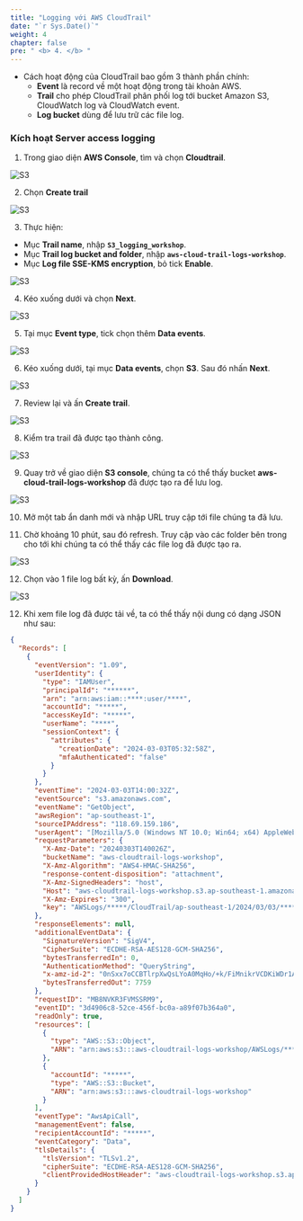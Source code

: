```yaml
---
title: "Logging với AWS CloudTrail"
date: "`r Sys.Date()`"
weight: 4
chapter: false
pre: " <b> 4. </b> "
---
```


- Cách hoạt động của CloudTrail bao gồm 3 thành phần chính:
  - **Event** là record về một hoạt động trong tài khoản AWS.
  - **Trail** cho phép CloudTrail phân phối log tới bucket Amazon S3, CloudWatch log và CloudWatch event.
  - **Log bucket** dùng để lưu trữ các file log.

### Kích hoạt Server access logging

1. Trong giao diện **AWS Console**, tìm và chọn **Cloudtrail**.

![S3](/images/4.s3cloudtrail/41.png)

2. Chọn **Create trail**

![S3](/images/4.s3cloudtrail/42.png)

3. Thực hiện:

- Mục **Trail name**, nhập **`S3_logging_workshop`**.
- Mục **Trail log bucket and folder**, nhập **`aws-cloud-trail-logs-workshop`**.
- Mục **Log file SSE-KMS encryption**, bỏ tick **Enable**.

![S3](/images/4.s3cloudtrail/43.png)

4. Kéo xuống dưới và chọn **Next**.

![S3](/images/4.s3cloudtrail/44.png)

5. Tại mục **Event type**, tick chọn thêm **Data events**.

![S3](/images/4.s3cloudtrail/45.png)

6. Kéo xuống dưới, tại mục **Data events**, chọn **S3**. Sau đó nhấn **Next**.

![S3](/images/4.s3cloudtrail/46.png)

7. Review lại và ấn **Create trail**.

![S3](/images/4.s3cloudtrail/47.png)

8. Kiểm tra trail đã được tạo thành công.

![S3](/images/4.s3cloudtrail/48.png)

9. Quay trở về giao diện **S3 console**, chúng ta có thể thấy bucket **aws-cloud-trail-logs-workshop** đã được tạo ra để lưu log.

![S3](/images/4.s3cloudtrail/49.png)

10. Mở một tab ẩn danh mới và nhập URL truy cập tới file chúng ta đã lưu.

11. Chờ khoảng 10 phút, sau đó refresh. Truy cập vào các folder bên trong cho tới khi chúng ta có thể thấy các file log đã được tạo ra.

![S3](/images/4.s3cloudtrail/59.png)

12. Chọn vào 1 file log bất kỳ, ấn **Download**.

![S3](/images/4.s3cloudtrail/60.png)

12. Khi xem file log đã được tải về, ta có thể thấy nội dung có dạng JSON như sau:

```json
{
  "Records": [
    {
      "eventVersion": "1.09",
      "userIdentity": {
        "type": "IAMUser",
        "principalId": "******",
        "arn": "arn:aws:iam::****:user/****",
        "accountId": "*****",
        "accessKeyId": "*****",
        "userName": "****",
        "sessionContext": {
          "attributes": {
            "creationDate": "2024-03-03T05:32:58Z",
            "mfaAuthenticated": "false"
          }
        }
      },
      "eventTime": "2024-03-03T14:00:32Z",
      "eventSource": "s3.amazonaws.com",
      "eventName": "GetObject",
      "awsRegion": "ap-southeast-1",
      "sourceIPAddress": "118.69.159.186",
      "userAgent": "[Mozilla/5.0 (Windows NT 10.0; Win64; x64) AppleWebKit/537.36 (KHTML, like Gecko) Chrome/122.0.0.0 Safari/537.36 Edg/122.0.0.0]",
      "requestParameters": {
        "X-Amz-Date": "20240303T140026Z",
        "bucketName": "aws-cloudtrail-logs-workshop",
        "X-Amz-Algorithm": "AWS4-HMAC-SHA256",
        "response-content-disposition": "attachment",
        "X-Amz-SignedHeaders": "host",
        "Host": "aws-cloudtrail-logs-workshop.s3.ap-southeast-1.amazonaws.com",
        "X-Amz-Expires": "300",
        "key": "AWSLogs/*****/CloudTrail/ap-southeast-1/2024/03/03/*****_CloudTrail_ap-southeast-1_20240303T1355Z_FXZWnsQMI7Esmlr6.json.gz"
      },
      "responseElements": null,
      "additionalEventData": {
        "SignatureVersion": "SigV4",
        "CipherSuite": "ECDHE-RSA-AES128-GCM-SHA256",
        "bytesTransferredIn": 0,
        "AuthenticationMethod": "QueryString",
        "x-amz-id-2": "0nSxx7oCCBTlrpXwQsLYoA0MqHo/+k/FiMnikrVCDKiWDr1Aoeg7oSqlJvBsYm2J3BnFpU31IUA=",
        "bytesTransferredOut": 7759
      },
      "requestID": "MB8NVKR3FVMSSRM9",
      "eventID": "3d4906c8-52ce-456f-bc0a-a89f07b364a0",
      "readOnly": true,
      "resources": [
        {
          "type": "AWS::S3::Object",
          "ARN": "arn:aws:s3:::aws-cloudtrail-logs-workshop/AWSLogs/*****/CloudTrail/ap-southeast-1/2024/03/03/*****_CloudTrail_ap-southeast-1_20240303T1355Z_FXZWnsQMI7Esmlr6.json.gz"
        },
        {
          "accountId": "*****",
          "type": "AWS::S3::Bucket",
          "ARN": "arn:aws:s3:::aws-cloudtrail-logs-workshop"
        }
      ],
      "eventType": "AwsApiCall",
      "managementEvent": false,
      "recipientAccountId": "*****",
      "eventCategory": "Data",
      "tlsDetails": {
        "tlsVersion": "TLSv1.2",
        "cipherSuite": "ECDHE-RSA-AES128-GCM-SHA256",
        "clientProvidedHostHeader": "aws-cloudtrail-logs-workshop.s3.ap-southeast-1.amazonaws.com"
      }
    }
  ]
}
```
